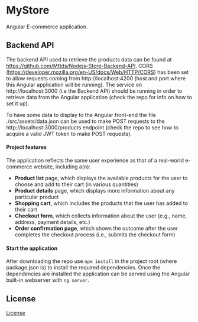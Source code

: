 # MyStore

Angular E-commerce application.

## Backend API

The backend API used to retrieve the products data can be found at https://github.com/Mttds/Nodejs-Store-Backend-API. CORS (https://developer.mozilla.org/en-US/docs/Web/HTTP/CORS) has been set to allow requests coming from http://localhost:4200 (host and port where this Angular application will be running). The service on http://localhost:3000 (i.e the Backend API) should be running in order to retrieve data from the Angular application (check the repo for info on how to set it up).

To have some data to display to the Angular front-end the file ./src/assets/data.json can be used to make POST requests to the http://localhost:3000/products endpoint (check the repo to see how to acquire a valid JWT token to make POST requests).

#### Project features

The application reflects the same user experience as that of a real-world e-commerce website, including a(n):

* **Product list** page, which displays the available products for the user to choose and add to their cart (in various quantities)
* **Product details** page, which displays more information about any particular product
* **Shopping cart**, which includes the products that the user has added to their cart
* **Checkout form**, which collects information about the user (e.g., name, address, payment details, etc.)
* **Order confirmation page**, which shows the outcome after the user completes the checkout process (i.e., submits the checkout form)

#### Start the application

After downloading the repo use `npm install` in the project root (where package.json is) to install the required dependencies.
Once the dependencies are installed the application can be served using the Angular built-in webserver with `ng server`.

## License

[License](LICENSE.txt)